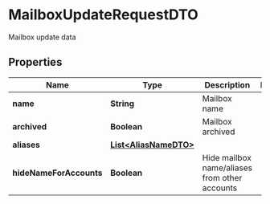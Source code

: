 

# MailboxUpdateRequestDTO

Mailbox update data

## Properties

| Name | Type | Description | Notes |
|------------ | ------------- | ------------- | -------------|
|**name** | **String** | Mailbox name |  |
|**archived** | **Boolean** | Mailbox archived |  |
|**aliases** | [**List&lt;AliasNameDTO&gt;**](AliasNameDTO.md) |  |  |
|**hideNameForAccounts** | **Boolean** | Hide mailbox name/aliases from other accounts |  |



